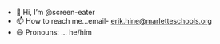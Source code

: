 - 👋 Hi, I’m @screen-eater
- 📫 How to reach me...email- erik.hine@marletteschools.org
- 😄 Pronouns: ... he/him

<!---
screen-eater/screen-eater is a ✨ special ✨ repository because its `README.md` (this file) appears on your GitHub profile.
You can click the Preview link to take a look at your changes.
--->
